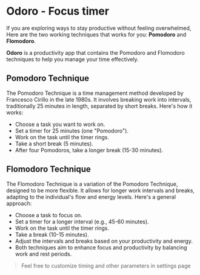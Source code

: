 # Odoro - Focus timer

If you are exploring ways to stay productive without feeling overwhelmed, Here are the two working techniques that works for you: **Pomodoro** and **Flomodoro**.

**Odoro** is a productivity app that contains the Pomodoro and Flomodoro techniques to help you manage your time effectively.

## Pomodoro Technique
The Pomodoro Technique is a time management method developed by Francesco Cirillo in the late 1980s. It involves breaking work into intervals, traditionally 25 minutes in length, separated by short breaks. Here's how it works:
- Choose a task you want to work on.
- Set a timer for 25 minutes (one "Pomodoro").
- Work on the task until the timer rings.
- Take a short break (5 minutes).
- After four Pomodoros, take a longer break (15-30 minutes).

## Flomodoro Technique
The Flomodoro Technique is a variation of the Pomodoro Technique, designed to be more flexible. It allows for longer work intervals and breaks, adapting to the individual's flow and energy levels. Here's a general approach:
- Choose a task to focus on.
- Set a timer for a longer interval (e.g., 45-60 minutes).
- Work on the task until the timer rings.
- Take a break (10-15 minutes).
- Adjust the intervals and breaks based on your productivity and energy.
- Both techniques aim to enhance focus and productivity by balancing work and rest periods.


>Feel free to customize timing and other parameters in settings page

